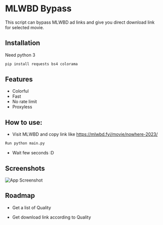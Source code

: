 
# MLWBD Bypass

This script can bypass MLWBD ad links and give you direct download link for selected movie. 


## Installation

Need python 3

```bash
pip install requests bs4 colorama

```





## Features

- Colorful
- Fast
- No rate limit
- Proxyless

## How to use: 
- Visit MLWBD and copy link like https://mlwbd.fyi/movie/nowhere-2023/
```bash
Run python main.py

```
- Wait few seconds :D


## Screenshots

![App Screenshot](https://i.ibb.co/B6f46zt/Screenshot-2024-01-12-174433.png)


## Roadmap

- Get a list of Quality

- Get download link according to Quality

